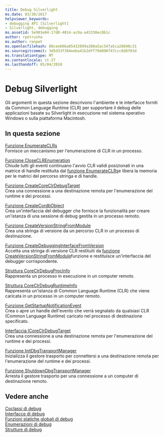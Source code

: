 ```yaml
---
title: Debug Silverlight
ms.date: 03/30/2017
helpviewer_keywords:
- debugging API [Silverlight]
- Silverlight, debugging
ms.assetid: 5e903e04-17d0-4014-ac9a-a43330ec8b1c
author: rpetrusha
ms.author: ronpet
ms.openlocfilehash: 80cee666a05432099a380a5ac547a5ca28698c31
ms.sourcegitcommit: 3d5d33f384eeba41b2dff79d096f47ccc8d8f03d
ms.translationtype: MT
ms.contentlocale: it-IT
ms.lasthandoff: 05/04/2018
---
```

# <a name="silverlight-debugging"></a>Debug Silverlight
Gli argomenti in questa sezione descrivono l'ambiente e le interfacce forniti da Common Language Runtime (CLR) per supportare il debug delle applicazioni basate su Silverlight in esecuzione nel sistema operativo Windows o sulla piattaforma Macintosh.  
  
## <a name="in-this-section"></a>In questa sezione  
 [Funzione EnumerateCLRs](../../../../docs/framework/unmanaged-api/debugging/enumerateclrs-function.md)  
 Fornisce un meccanismo per l'enumerazione di CLR in un processo.  
  
 [Funzione CloseCLREnumeration](../../../../docs/framework/unmanaged-api/debugging/closeclrenumeration-function.md)  
 Chiude tutti gli eventi continuano l'avvio CLR validi posizionati in una matrice di handle restituita dal [funzione EnumerateCLRs](../../../../docs/framework/unmanaged-api/debugging/enumerateclrs-function.md)e libera la memoria per le matrici del percorso stringa e di handle.  
  
 [Funzione CreateCoreClrDebugTarget](../../../../docs/framework/unmanaged-api/debugging/createcoreclrdebugtarget-function.md)  
 Crea una connessione a una destinazione remota per l'enumerazione del runtime e dei processi.  
  
 [Funzione CreateCordbObject](../../../../docs/framework/unmanaged-api/debugging/createcordbobject-function.md)  
 Crea un'interfaccia del debugger che fornisce la funzionalità per creare un'istanza di una sessione di debug gestita in un processo remoto.  
  
 [Funzione CreateVersionStringFromModule](../../../../docs/framework/unmanaged-api/debugging/createversionstringfrommodule-function.md)  
 Crea una stringa di versione da un percorso CLR in un processo di destinazione.  
  
 [Funzione CreateDebuggingInterfaceFromVersion](../../../../docs/framework/unmanaged-api/debugging/createdebugginginterfacefromversion-function-for-silverlight.md)  
 Accetta una stringa di versione CLR restituiti da [funzione CreateVersionStringFromModule](../../../../docs/framework/unmanaged-api/debugging/createversionstringfrommodule-function.md)funzione e restituisce un'interfaccia del debugger corrispondente.  
  
 [Struttura CoreClrDebugProcInfo](../../../../docs/framework/unmanaged-api/debugging/coreclrdebugprocinfo-structure.md)  
 Rappresenta un processo in esecuzione in un computer remoto.  
  
 [Struttura CoreClrDebugRuntimeInfo](../../../../docs/framework/unmanaged-api/debugging/coreclrdebugruntimeinfo-structure.md)  
 Rappresenta un'istanza di Common Language Runtime (CLR) che viene caricata in un processo in un computer remoto.  
  
 [Funzione GetStartupNotificationEvent](../../../../docs/framework/unmanaged-api/debugging/getstartupnotificationevent-function.md)  
 Crea o apre un handle dell'evento che verrà segnalato da qualsiasi CLR (Common Language Runtime) caricato nel processo di destinazione specificato.  
  
 [Interfaccia ICoreClrDebugTarget](../../../../docs/framework/unmanaged-api/debugging/icoreclrdebugtarget-interface.md)  
 Crea una connessione a una destinazione remota per l'enumerazione del runtime e dei processi.  
  
 [Funzione InitDbgTransportManager](../../../../docs/framework/unmanaged-api/debugging/initdbgtransportmanager-function.md)  
 Inizializza il gestore trasporto per connettersi a una destinazione remota per l'enumerazione del runtime e dei processi.  
  
 [Funzione ShutdownDbgTransportManager](../../../../docs/framework/unmanaged-api/debugging/shutdowndbgtransportmanager-function.md)  
 Arresta il gestore trasporto per una connessione a un computer di destinazione remoto.  
  
## <a name="see-also"></a>Vedere anche  
 [Coclassi di debug](../../../../docs/framework/unmanaged-api/debugging/debugging-coclasses.md)  
 [Interfacce di debug](../../../../docs/framework/unmanaged-api/debugging/debugging-interfaces.md)  
 [Funzioni statiche globali di debug](../../../../docs/framework/unmanaged-api/debugging/debugging-global-static-functions.md)  
 [Enumerazioni di debug](../../../../docs/framework/unmanaged-api/debugging/debugging-enumerations.md)  
 [Strutture di debug](../../../../docs/framework/unmanaged-api/debugging/debugging-structures.md)

